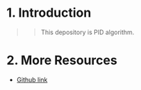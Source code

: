 # 1. Introduction
>>This depository is PID algorithm.

# 2. More Resources
- [Github link](https://github.com/lh9171338/Outline)

